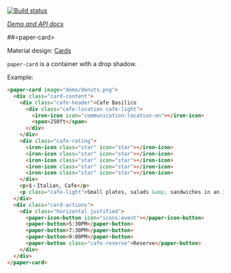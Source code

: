 
<!---

This README is automatically generated from the comments in these files:
paper-card.html

Edit those files, and our readme bot will duplicate them over here!
Edit this file, and the bot will squash your changes :)

The bot does some handling of markdown. Please file a bug if it does the wrong
thing! https://github.com/PolymerLabs/tedium/issues

-->

[![Build status](https://travis-ci.org/PolymerElements/paper-card.svg?branch=master)](https://travis-ci.org/PolymerElements/paper-card)

_[Demo and API docs](https://elements.polymer-project.org/elements/paper-card)_


##&lt;paper-card&gt;

Material design: [Cards](https://www.google.com/design/spec/components/cards.html)

`paper-card` is a container with a drop shadow.

Example:
<!---
```html
<custom-element-demo>
<template>
<script src="../webcomponentsjs/webcomponents-lite.js"></script>
<link rel="import" href="../iron-icons/iron-icons.html">
<link rel="import" href="../iron-icons/communication-icons.html">
<link rel="import" href="../paper-button/paper-button.html">
<link rel="import" href="../paper-icon-button/paper-icon-button.html">
<link rel="import" href="../paper-styles/color.html">
<link rel="import" href="../paper-styles/typography.html">
<link rel="import" href="paper-card.html">
<style is="custom-style">
  paper-card {
    max-width: 500px;
  }
  .cafe-header { @apply(--paper-font-headline); }
  .cafe-light { color: var(--paper-grey-600); }
  .cafe-location {
    float: right;
    font-size: 15px;
    vertical-align: middle;
  }
  .cafe-reserve { color: var(--google-blue-500); }
  iron-icon.star {
    --iron-icon-width: 16px;
    --iron-icon-height: 16px;
    color: var(--paper-amber-500);
  }
  iron-icon.star:last-of-type { color: var(--paper-grey-500); }
</style>
<next-code-block></next-code-block>
</template>
</custom-element-demo>
```
-->
```html
<paper-card image="demo/donuts.png">
  <div class="card-content">
    <div class="cafe-header">Cafe Basilico
      <div class="cafe-location cafe-light">
        <iron-icon icon="communication:location-on"></iron-icon>
        <span>250ft</span>
      </div>
    </div>
    <div class="cafe-rating">
      <iron-icon class="star" icon="star"></iron-icon>
      <iron-icon class="star" icon="star"></iron-icon>
      <iron-icon class="star" icon="star"></iron-icon>
      <iron-icon class="star" icon="star"></iron-icon>
      <iron-icon class="star" icon="star"></iron-icon>
    </div>
    <p>$・Italian, Cafe</p>
    <p class="cafe-light">Small plates, salads &amp; sandwiches in an intimate setting.</p>
  </div>
  <div class="card-actions">
    <div class="horizontal justified">
      <paper-icon-button icon="icons:event"></paper-icon-button>
      <paper-button>5:30PM</paper-button>
      <paper-button>7:30PM</paper-button>
      <paper-button>9:00PM</paper-button>
      <paper-button class="cafe-reserve">Reserve</paper-button>
    </div>
  </div>
</paper-card>
```
